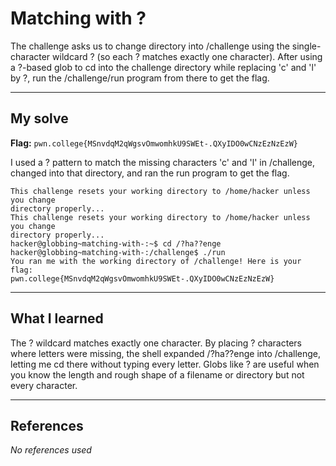 # Matching with ?
The challenge asks us to change directory into /challenge using the single-character wildcard ? (so each ? matches exactly one character). After using a ?-based glob to cd into the challenge directory while replacing 'c' and 'l' by ?, run the /challenge/run program from there to get the flag.

***

## My solve
**Flag:** `pwn.college{MSnvdqM2qWgsvOmwomhkU9SWEt-.QXyIDO0wCNzEzNzEzW}`

I used a ? pattern to match the missing characters 'c' and 'l' in /challenge, changed into that directory, and ran the run program to get the flag.
```
This challenge resets your working directory to /home/hacker unless you change 
directory properly...
This challenge resets your working directory to /home/hacker unless you change 
directory properly...
hacker@globbing~matching-with-:~$ cd /?ha??enge
hacker@globbing~matching-with-:/challenge$ ./run
You ran me with the working directory of /challenge! Here is your flag:
pwn.college{MSnvdqM2qWgsvOmwomhkU9SWEt-.QXyIDO0wCNzEzNzEzW}
```

***

## What I learned
The ? wildcard matches exactly one character. By placing ? characters where letters were missing, the shell expanded /?ha??enge into /challenge, letting me cd there without typing every letter. Globs like ? are useful when you know the length and rough shape of a filename or directory but not every character.

***

## References 
*No references used*